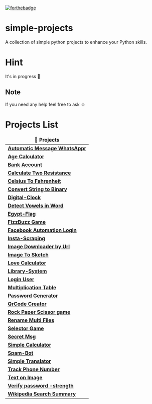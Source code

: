 
[![forthebadge](https://forthebadge.com/images/badges/made-with-python.svg)](https://forthebadge.com)

# simple-projects 
A collection of simple python projects to enhance your Python skills.

# Hint
It's in progress :memo:

## Note
If you need any help feel free to ask :relaxed:	

# Projects List
</p>
<table>
  <thead align="center">
    <tr border: none;>
      <td><b>🎁 Projects</b></td>
    </tr>
  </thead>
  <tbody>
    <tr>
      <td><a href="https://github.com/AbdelhamidADel/Simple-Python-Projects/blob/main/Automatic%20Message%20WhatsApp.py"><b>Automatic Message WhatsAppr</b></a></td>
   </tr>
      <td><a href="https://github.com/AbdelhamidADel/simple-projects/blob/main/Age%20Calculator.ipynb"><b>Age Calculator</b></a></td>
   </tr>
      <td><a href="https://github.com/AbdelhamidADel/simple-projects/blob/main/bank%20account.ipynb"><b>Bank Account</b></a></td>
   </tr>
      <td><a href="https://github.com/AbdelhamidADel/simple-projects/blob/main/Calculate%20Two%20Resistance.ipynb"><b>Calculate Two Resistance</b></a></td>
   </tr>
      <td><a href="https://github.com/AbdelhamidADel/simple-projects/blob/main/Celsius%20To%20Fahrenheit.ipynb"><b>Celsius To Fahrenheit</b></a></td>
   </tr>      
      <td><a href="https://github.com/AbdelhamidADel/simple-projects/tree/main/Convert%20String%20to%20Binary"><b>Convert String to Binary</b></a></td>
   </tr>
      <td><a href="https://github.com/AbdelhamidADel/Simple-Python-Projects/blob/main/Digital-Clock.py"><b>Digital-Clock</b></a></td>
   </tr>
      <td><a href="https://github.com/AbdelhamidADel/Simple-Python-Projects/blob/main/Detect%20Vowels%20in%20Word.py"><b>Detect Vowels in Word</b></a></td>
   </tr>
      <td><a href="https://github.com/AbdelhamidADel/simple-projects/tree/main/Egypt-Flag"><b>Egypt-Flag</b></a></td>
   </tr>      
      <td><a href="https://github.com/AbdelhamidADel/simple-projects/blob/main/FizzBuzz%20Game.ipynb"><b>FizzBuzz Game</b></a></td>
   </tr>
         <td><a href="https://github.com/AbdelhamidADel/Simple-Python-Projects/blob/main/Facebook%20Automation%20Login.py"><b>Facebook Automation Login</b></a></td>
   </tr>
      <td><a href=https://github.com/AbdelhamidADel/simple-projects/tree/main/Insta-Scraping><b>Insta-Scraping</b></a></td>
   </tr>  
      <td><a href="https://github.com/AbdelhamidADel/simple-projects/tree/main/Image%20Downloader%20by%20Url"><b>Image Downloader by Url</b></a></td>
   </tr>
      <td><a href="https://github.com/AbdelhamidADel/Simple-Python-Projects/tree/main/Image%20To%20Sketch"><b>Image To Sketch</b></a></td>
   </tr>
      <td><a href="https://github.com/AbdelhamidADel/simple-projects/blob/main/Love%20Calculator.ipynb"><b>Love Calculator</b></a></td>
   </tr> 
      <td><a href="https://github.com/AbdelhamidADel/simple-projects/tree/main/Library-System"><b>Library-System</b></a></td>
   </tr>    
      <td><a href="https://github.com/AbdelhamidADel/simple-projects/blob/main/login%20user.ipynb"><b>Login User</b></a></td>
   </tr>    
      <td><a href="https://github.com/AbdelhamidADel/simple-projects/blob/main/Multiplication%20table.ipynb"><b>Multiplication Table</b></a></td>
   </tr>    
      <td><a href="https://github.com/AbdelhamidADel/simple-projects/blob/main/Password%20Generator.ipynb"><b>Password Generator</b></a></td>
   </tr>    
      <td><a href="https://github.com/AbdelhamidADel/simple-projects/tree/main/Qr%20code%20creator"><b>QrCode Creator</b></a></td>
   </tr>    
      <td><a href="https://github.com/AbdelhamidADel/simple-projects/blob/main/Rock%20Paper%20Scissor%20game.ipynb"><b>Rock Paper Scissor game</b></a></td>
   </tr>     
      <td><a href="https://github.com/AbdelhamidADel/simple-projects/tree/main/rename%20multi%20files"><b>Rename Multi Files</b></a></td>
   </tr>    
      <td><a href="https://github.com/AbdelhamidADel/simple-projects/blob/main/Selector%20Game.ipynb"><b>Selector Game</b></a></td>
   </tr>    
     <td><a href="https://github.com/AbdelhamidADel/simple-projects/tree/main/Secret%20Msg"><b>Secret Msg</b></a></td>
   </tr>    
     <td><a href="https://github.com/AbdelhamidADel/simple-projects/blob/main/simple%20calculator.ipynb"><b>Simple Calculator</b></a></td>
   </tr>    
     <td><a href="https://github.com/AbdelhamidADel/simple-projects/tree/main/Spam-Bot"><b>Spam-Bot</b></a></td>
   </tr>    
      <td><a href="https://github.com/AbdelhamidADel/simple-projects/blob/main/simple%20translator.ipynb"><b>Simple Translator</b></a></td>
   </tr>      
      <td><a href="https://github.com/AbdelhamidADel/simple-projects/tree/main/Track%20Phone%20Number"><b>Track Phone Number</b></a></td>
   </tr>
      <td><a href="https://github.com/AbdelhamidADel/simple-projects/tree/main/Text%20on%20Image"><b>Text on Image</b></a></td>
   </tr>
      <td><a href="https://github.com/AbdelhamidADel/simple-projects/blob/main/Verify%20password%20-strength.ipynb"><b>Verify password -strength</b></a></td>
   </tr>
      <td><a href="https://github.com/AbdelhamidADel/simple-projects/blob/main/Wikipedia%20Search%20Summary.ipynb"><b>Wikipedia Search Summary</b></a></td>
   </tr>    
